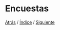 # Encuestas




[Atrás](https://github.com/Ibis-C/Metodos-de-organizaci-n/blob/Ruth-Castro/Investigación.md#investigación)
/ [Índice](https://github.com/Ibis-C/Metodos-de-organizaci-n/tree/main#%C3%ADndice "íNDICE") /
[Siguiente]()
